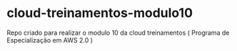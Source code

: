 # cloud-treinamentos-modulo10
Repo criado para realizar o modulo 10 da cloud treinamentos ( Programa de Especialização em AWS 2.0 )
